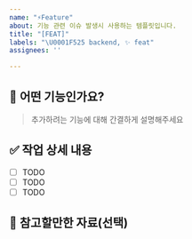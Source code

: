 ```yaml
---
name: "⚡️Feature"
about: 기능 관련 이슈 발생시 사용하는 템플릿입니다.
title: "[FEAT]"
labels: "\U0001F525 backend, ✨ feat"
assignees: ''

---
```

## 📝 어떤 기능인가요?
> 추가하려는 기능에 대해 간결하게 설명해주세요

## ✅ 작업 상세 내용
- [ ] TODO
- [ ] TODO
- [ ] TODO

## 💬 참고할만한 자료(선택)
